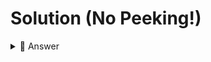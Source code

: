 # Solution (No Peeking!)

<details> <summary> 👀 Answer  </summary>
  
``` python
print("100 Days of Code QUIZ")
print()
print("How many can you answer correctly?")
ans1 = input("What language are we writing in?")
if ans1 == "python":
  print("Correct")
else:
  print("Nope")
ans2 = int(input("Which lesson number is this?"))
if(ans2 > 12):
  print("We're not quite that far yet")
elif(ans2 == 12):
  print("That's right!")
else:
  print("We've gone well past that!")


```


</details>